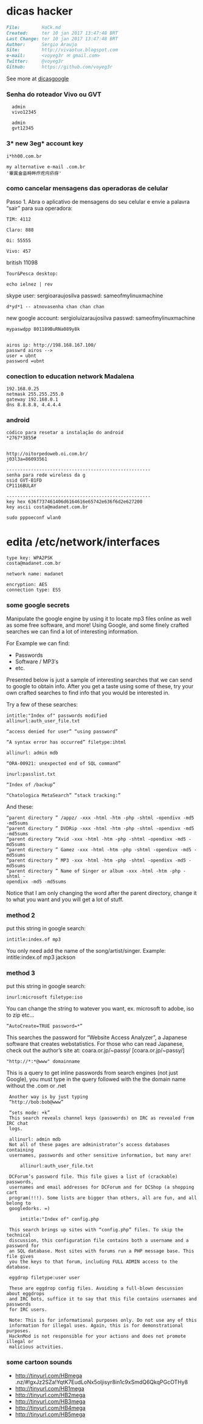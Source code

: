 # dicas hacker

``` markdown
File:		 HaCk.md
Created:	 ter 10 jan 2017 13:47:48 BRT
Last Change: ter 10 jan 2017 13:47:48 BRT
Author:		 Sergio Araujo
Site:		 http://vivaotux.blogspot.com
e-mail:      <voyeg3r ✉ gmail.com>
Twitter:	 @voyeg3r
Github:      https://github.com/voyeg3r
```

See more at [dicasgoogle](dicasgoogle.md)

### Senha do roteador Vivo ou GVT

      admin
      vivo12345

	  admin
	  gvt12345

### 3* new 3eg* account key

    i*hh00.com.br

    my alternative e-mail .com.br
    '畢異畣畓畤畔疜疙疞疥疨'

### como cancelar mensagens das operadoras de celular

Passo 1. Abra o aplicativo de mensagens do seu celular e envie a palavra “sair”
para sua operadora:

    TIM: 4112

    Claro: 888

    Oi: 55555

    Vivo: 457

british 11098

    Tour&Pesca desktop:

    echo ielnez | rev

skype user: sergioaraujosilva
passwd: sameofmylinuxmachine

    d*yd*1 -- atnovasenha chan chan chan

new google account: sergioluizaraujosilva
passwd: sameofmylinuxmachine

    mypaswdpp 801189BuRNa089y8k


    airos ip: http://198.168.167.100/
    passwrd airos -->
    user = ubnt
    password =ubnt

### conection to education network Madalena

    192.168.0.25
    netmask 255.255.255.0
    gateway 192.168.0.1
    dns 8.8.8.8, 4.4.4.4


### android

    códico para resetar a instalação do android
    *2767*3855#


    http://oitorpedoweb.oi.com.br/
    j03l3a=86093561

    -----------------------------------------------------
    senha para rede wireless da g
    ssid GVT-B1FD
    CP1116BULAY

    -----------------------------------------------------
    key hex 636f737461406d6164616e65742e636f6d2e627200
    key ascii costa@madanet.com.br

    sudo pppoeconf wlan0
# edita /etc/network/interfaces

    type key: WPA2PSK
    costa@madanet.com.br

    network name: madanet

    encryption: AES
    connection type: ESS

### some google secrets

Manipulate the google engine by using it to locate mp3 files online as well as
some free software, and more! Using Google, and some finely crafted searches we
can find a lot of interesting information.

For Example we can find:

* Passwords
* Software / MP3′s
* etc.

Presented below is just a sample of interesting searches that we can send to
google to obtain info. After you get a taste using some of these, try your own
crafted searches to find info that you would be interested in.

Try a few of these searches:

    intitle:"Index of" passwords modified
    allinurl:auth_user_file.txt

    “access denied for user” “using password”

    “A syntax error has occurred” filetype:ihtml

    allinurl: admin mdb

    “ORA-00921: unexpected end of SQL command”

    inurl:passlist.txt

    “Index of /backup”

    “Chatologica MetaSearch” “stack tracking:”

And these:

    “parent directory ” /appz/ -xxx -html -htm -php -shtml -opendivx -md5 -md5sums
    “parent directory ” DVDRip -xxx -html -htm -php -shtml -opendivx -md5 -md5sums
    “parent directory “Xvid -xxx -html -htm -php -shtml -opendivx -md5 -md5sums
    “parent directory ” Gamez -xxx -html -htm -php -shtml -opendivx -md5 -md5sums
    “parent directory ” MP3 -xxx -html -htm -php -shtml -opendivx -md5 -md5sums
    “parent directory ” Name of Singer or album -xxx -html -htm -php -shtml -
    opendivx -md5 -md5sums

Notice that I am only changing the word after the parent directory, change it
to what you want and you will get a lot of stuff.

### method 2

put this string in google search:

    intitle:index.of mp3

You only need add the name of the song/artist/singer. Example: intitle:index.of mp3 jackson

### method 3

put this string in google search:

    inurl:microsoft filetype:iso

You can change the string to watever you want, ex. microsoft to adobe, iso to
zip etc…

    “AutoCreate=TRUE password=*”

This searches the password for “Website Access Analyzer”, a Japanese software that creates webstatistics. For those who can read Japanese, check out the
author’s site at: coara.or.jp/~passy/ [coara.or.jp/~passy/]

    "http://*:*@www" domainname

This is a query to get inline passwords from search engines (not just Google),
you must type in the query followed with the the domain name without the .com
or .net

     Another way is by just typing
     “http://bob:bob@www”

     “sets mode: +k”
     This search reveals channel keys (passwords) on IRC as revealed from IRC chat
     logs.

     allinurl: admin mdb
     Not all of these pages are administrator’s access databases containing
     usernames, passwords and other sensitive information, but many are!

         allinurl:auth_user_file.txt

     DCForum’s password file. This file gives a list of (crackable) passwords,
     usernames and email addresses for DCForum and for DCShop (a shopping cart
     program(!!!). Some lists are bigger than others, all are fun, and all belong to
     googledorks. =)

         intitle:"Index of" config.php

     This search brings up sites with “config.php” files. To skip the technical
     discussion, this configuration file contains both a username and a password for
     an SQL database. Most sites with forums run a PHP message base. This file gives
     you the keys to that forum, including FULL ADMIN access to the database.

     eggdrop filetype:user user

     These are eggdrop config files. Avoiding a full-blown descussion about eggdrops
     and IRC bots, suffice it to say that this file contains usernames and passwords
     for IRC users.

     Note: This is for informational purposes only. Do not use any of this
     information for illegal uses. Again, this is for demonstrational purposes.
     HacknMod is not responsible for your actions and does not promote illegal or
     malicious actvities.

### some cartoon sounds

+ http://tinyurl.com/HBmega  .nz/#!gxJz2SZa!YqtK7EudLoNx5oIjisyr8in1c9xSmdQ6QkqPGcOTHy8
+ http://tinyurl.com/HB1mega
+ http://tinyurl.com/HB2mega
+ http://tinyurl.com/HB3mega
+ http://tinyurl.com/HB4mega
+ http://tinyurl.com/HB5mega

